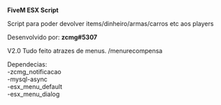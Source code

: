 **FiveM ESX Script**

Script para poder devolver items/dinheiro/armas/carros etc aos players

Desenvolvido por: **zcmg#5307**

V2.0
Tudo feito atrazes de menus.
/menurecompensa

Dependecias:</br>
-zcmg_notificacao</br>
-mysql-async</br>
-esx_menu_default</br>
-esx_menu_dialog</br>
